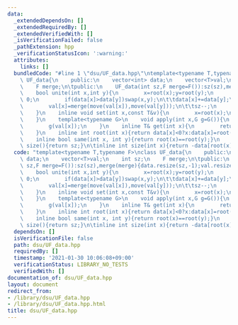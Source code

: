 ```yaml
---
data:
  _extendedDependsOn: []
  _extendedRequiredBy: []
  _extendedVerifiedWith: []
  _isVerificationFailed: false
  _pathExtension: hpp
  _verificationStatusIcon: ':warning:'
  attributes:
    links: []
  bundledCode: "#line 1 \"dsu/UF_data.hpp\"\ntemplate<typename T,typename F>\nclass\
    \ UF_data{\n    public:\n    vector<int> data;\n    vector<T>val;\n    int sz;\n\
    \    F merge;\n\tpublic:\n    UF_data(int sz,F merge=F()):sz(sz),merge(merge){data.resize(sz,-1);val.resize(sz,T());}\n\
    \    bool unite(int x,int y){\n        x=root(x);y=root(y);\n        if(x==y)return\
    \ 0;\n        if(data[x]>data[y])swap(x,y);\n\t\tdata[x]+=data[y];\n\t\tdata[y]=x;\n\
    \        val[x]=merge(move(val[x]),move(val[y]));\n\t\tsz--;\n        return 1;\n\
    \    }\n    inline void set(int x,const T&v){\n        x=root(x);\n        val[x]=v;\n\
    \    }\n    template<typename G>\n    void apply(int x,G g=G()){\n        x=root(x);\n\
    \        g(val[x]);\n    }\n    inline T& get(int x){\n        return val[root(x)];\n\
    \    }\n    inline int root(int x){return data[x]<0?x:data[x]=root(data[x]);}\n\
    \    inline bool same(int x, int y){return root(x)==root(y);}\n    inline int\
    \ size(){return sz;}\n\tinline int size(int x){return -data[root(x)];}\n};\n"
  code: "template<typename T,typename F>\nclass UF_data{\n    public:\n    vector<int>\
    \ data;\n    vector<T>val;\n    int sz;\n    F merge;\n\tpublic:\n    UF_data(int\
    \ sz,F merge=F()):sz(sz),merge(merge){data.resize(sz,-1);val.resize(sz,T());}\n\
    \    bool unite(int x,int y){\n        x=root(x);y=root(y);\n        if(x==y)return\
    \ 0;\n        if(data[x]>data[y])swap(x,y);\n\t\tdata[x]+=data[y];\n\t\tdata[y]=x;\n\
    \        val[x]=merge(move(val[x]),move(val[y]));\n\t\tsz--;\n        return 1;\n\
    \    }\n    inline void set(int x,const T&v){\n        x=root(x);\n        val[x]=v;\n\
    \    }\n    template<typename G>\n    void apply(int x,G g=G()){\n        x=root(x);\n\
    \        g(val[x]);\n    }\n    inline T& get(int x){\n        return val[root(x)];\n\
    \    }\n    inline int root(int x){return data[x]<0?x:data[x]=root(data[x]);}\n\
    \    inline bool same(int x, int y){return root(x)==root(y);}\n    inline int\
    \ size(){return sz;}\n\tinline int size(int x){return -data[root(x)];}\n};"
  dependsOn: []
  isVerificationFile: false
  path: dsu/UF_data.hpp
  requiredBy: []
  timestamp: '2021-01-30 10:06:08+09:00'
  verificationStatus: LIBRARY_NO_TESTS
  verifiedWith: []
documentation_of: dsu/UF_data.hpp
layout: document
redirect_from:
- /library/dsu/UF_data.hpp
- /library/dsu/UF_data.hpp.html
title: dsu/UF_data.hpp
---
```

